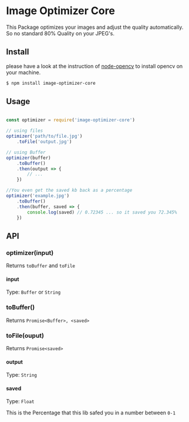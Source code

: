 # Image Optimizer Core

This Package optimizes your images and adjust the quality automatically.
So no standard 80% Quality on your JPEG's.


## Install

please have a look at the instruction of [node-opencv](https://github.com/peterbraden/node-opencv) to install opencv on your machine.

```bash
$ npm install image-optimizer-core
```

## Usage

```js

const optimizer = require('image-optimizer-core')

// using files
optimizer('path/to/file.jpg')
    .toFile('output.jpg')

// using Buffer
optimizer(buffer)
    .toBuffer()
    .then(output => {
        // ...
    })

//You even get the saved kb back as a percentage
optimizer('example.jpg')
    .toBuffer()
    .then(buffer, saved => {
        console.log(saved) // 0.72345 ... so it saved you 72.345%
    })

```

## API

### optimizer(input)

Returns `toBuffer` and `toFile`

#### input

Type: `Buffer` or `String`

### toBuffer()

Returns `Promise<Buffer>, <saved>`

### toFile(ouput)

Returns `Promise<saved>`

#### output

Type: `String`

#### saved

Type: `Float`

This is the Percentage that this lib safed you in a number between `0-1`